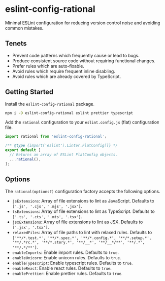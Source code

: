 # eslint-config-rational

Minimal ESLint configuration for reducing version control noise and avoiding common mistakes.

## Tenets

- Prevent code patterns which frequently cause or lead to bugs.
- Produce consistent source code without requiring functional changes.
- Prefer rules which are auto-fixable.
- Avoid rules which require frequent inline disabling.
- Avoid rules which are already covered by TypeScript.

## Getting Started

Install the `eslint-config-rational` package.

```bash
npm i -D eslint-config-rational eslint prettier typescript
```

Add the `rational` configuration to your `eslint.config.js` (flat) configuration file.

```js
import rational from 'eslint-config-rational';

/** @type {import('eslint').Linter.FlatConfig[]} */
export default [
  // Returns an array of ESLint FlatConfig objects.
  ...rational(),
];
```

## Options

The `rational(options?)` configuration factory accepts the following options.

- `jsExtensions`: Array of file extensions to lint as JavaScript. Defaults to `['.js', '.cjs', '.mjs', '.jsx']`.
- `tsExtensions`: Array of file extensions to lint as TypeScript. Defaults to `['.ts', '.cts', '.mts', '.tsx']`.
- `jsxExtensions`: Array of file extensions to lint as JSX. Defaults to `['.jsx', '.tsx']`.
- `relaxedFiles`: Array of file paths to lint with relaxed rules. Defaults to `['**/*.test.*', '**/*.spec.*', '**/*.config.*', '**/*.setup.*', '**/.*rc.*', '**/*.story.*', '**/__*', '**/__*/**', '**/.*', '**/.*/**']`.
- `enableImports`: Enable import rules. Defaults to `true`.
- `enableUnicorn`: Enable unicorn rules. Defaults to `true`.
- `enableTypescript`: Enable typescript rules. Defaults to `true`.
- `enableReact`: Enable react rules. Defaults to `true`.
- `enablePrettier`: Enable prettier rules. Defaults to `true`.
